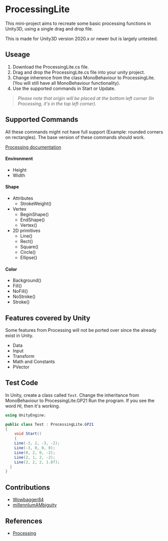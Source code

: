 # ProcessingLite

This mini-project aims to recreate some basic processing functions in Unity3D, using a single drag and drop file.

This is made for Unity3D version 2020.x or newer but is largely untested.


## Useage
1. Download the ProcessingLite.cs file.
2. Drag and drop the ProcessingLite.cs file into your unity project.
3. Change inherence from the class MonoBehaviour to ProcessingLite.  
   (You will still have all MonoBehaviour functionality).
4. Use the supported commands in Start or Update.

> *Please note that origin will be placed at the bottom left corner (In Processing, it's in the top left corner).*


## Supported Commands
All these commands might not have full support (Example: rounded corners on rectangles). The base version of these commands should work.

[Processing documentation](https://processing.org/reference/)

#### Environment
- Height
- Width

#### Shape
- Attributes
  - StrokeWeight()
- Vertex
  - BeginShape()
  - EndShape()
  - Vertex()
- 2D primitives
  - Line()
  - Rect()
  - Square()
  - Circle()
  - Ellipse()

#### Color
- Background()
- Fill()
- NoFill()  
- NoStroke()
- Stroke()


## Features covered by Unity
Some features from Processing will not be ported over since the already exist in Unity.

- Data
- Input
- Transform
- Math and Constants
- PVector


## Test Code
In Unity, create a class called `Test`.
Change the inheritance from MonoBehaviour to ProcessingLite.GP21
Run the program. If you see the word _Hi_, then it's working.

```CS
using UnityEngine;

public class Test : ProcessingLite.GP21
{
	void Start()
	{
    Line(-3, 2, -3, -2);
    Line(-3, 0, 0, 0);
    Line(0, 2, 0, -2);
    Line(2, 1, 2, -2);
    Line(2, 2, 2, 1.8f);
  }
}
```

## Contributions
- [Wowbagger84](https://github.com/wowbagger84)
- [millennIumAMbiguity](https://github.com/millennIumAMbiguity)


## References
- [Processing](https://processing.org/)
